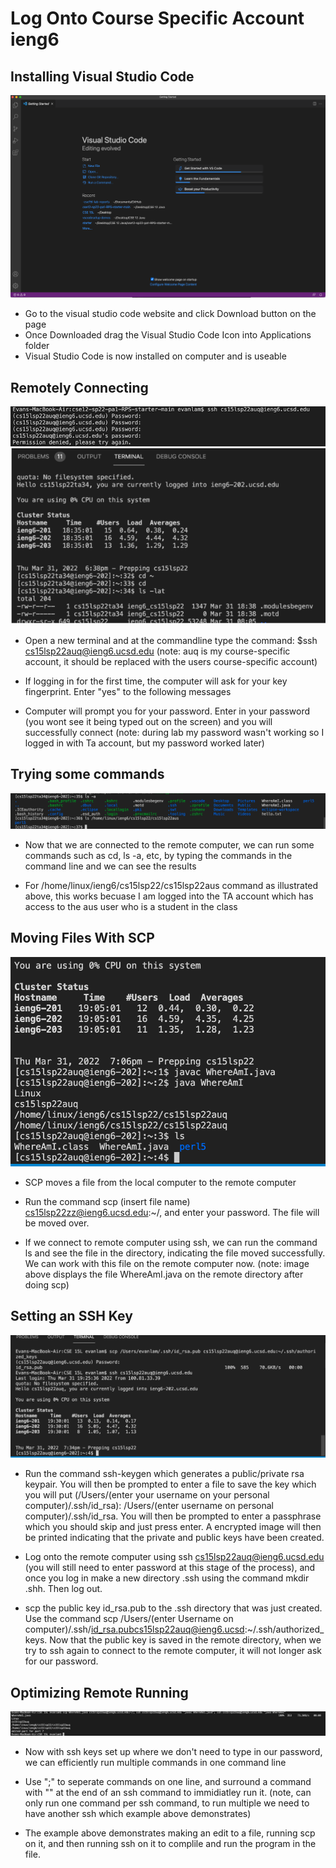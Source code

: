 
# Log Onto Course Specific Account ieng6
## Installing Visual Studio Code
![Image](VisualStudioCodeSS.png)
* Go to the visual studio code website and click Download button on the page
* Once Downloaded drag the Visual Studio Code Icon into Applications folder
* Visual Studio Code is now installed on computer and is useable



## Remotely Connecting
![Image](RemoteConnecting1.png)
![Image](RemoteConnecting2.png)

* Open a new terminal and at the commandline type the command: $ssh cs15lsp22auq@ieng6.ucsd.edu (note: auq is my course-specific account, it should be replaced with the users course-specific account)

* If logging in for the first time, the computer will ask for your key fingerprint. Enter "yes" to the following messages

* Computer will prompt you for your password. Enter in your password (you wont see it being typed out on the screen) and you will successfully connect (note: during lab my password wasn't working so I logged in with Ta account, but my password worked later)


## Trying some commands
![Image](TryingCommands.png)

* Now that we are connected to the remote computer, we can run some commands such as cd, ls -a, etc, by typing the commands in the command line and we can see the results

* For /home/linux/ieng6/cs15lsp22/cs15lsp22aus command as illustrated above, this works becuase I am logged into the TA account which has access to the aus user who is a student in the class

## Moving Files With SCP
![Image](SCP.png)

* SCP moves a file from the local computer to the remote computer

* Run the command scp (insert file name) cs15lsp22zz@ieng6.ucsd.edu:~/, and enter your password. The file will be moved over.

* If we connect to remote computer using ssh, we can run the command ls and see the file in the directory, indicating the file moved successfully. We can work with this file on the remote computer now. (note: image above displays the file WhereAmI.java on the remote directory after doing scp) 

## Setting an SSH Key
![Image](SettingSHHKey.png)

* Run the command ssh-keygen which generates a public/private rsa keypair. You will then be prompted to enter a file to save the key which you will put (/Users/(enter your username on your personal computer)/.ssh/id_rsa): /Users/(enter username on personal computer)/.ssh/id_rsa. You will then be prompted to enter a passphrase which you should skip and just press enter. A encrypted image will then be printed indicating that the private and public keys have been created.

* Log onto the remote computer using ssh cs15lsp22auq@ieng6.ucsd.edu (you will still need to enter password at this stage of the process), and once you log in make a new directory .ssh using the command mkdir .shh. Then log out.

* scp the public key id_rsa.pub to the .ssh directory that was just created. Use the command scp /Users/(enter Username on computer)/.ssh/id_rsa.pubcs15lsp22auq@ieng6.ucsd:~/.ssh/authorized_keys. Now that the public key is saved in the remote directory, when we try to ssh again to connect to the remote computer, it will not longer ask for our password. 



## Optimizing Remote Running
![Image](OptimizingRemoteRunning.png)

* Now with ssh keys set up where we don't need to type in our password, we can efficiently run multiple commands in one command line

* Use ";" to seperate commands on one line, and surround a command with "" at the end of an ssh command to immidiatley run it. (note, can only run one command per ssh command, to run multiple we need to have another ssh which example above demonstrates)

* The example above demonstrates making an edit to a file, running scp on it, and then running ssh on it to complile and run the program in the file.





